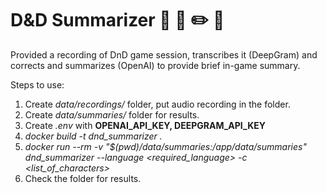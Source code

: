 # D&D Summarizer :dragon_face: :european_castle: :pencil2: :book:
Provided a recording of DnD game session, transcribes it (DeepGram) and corrects and summarizes (OpenAI) to provide brief in-game summary.

Steps to use:
1. Create *data/recordings/* folder, put audio recording in the folder.
2. Create *data/summaries/* folder for results.
3. Create *.env* with **OPENAI_API_KEY, DEEPGRAM_API_KEY**
4. *docker build -t dnd_summarizer .*
5. *docker run --rm -v "$(pwd)/data/summaries:/app/data/summaries" dnd_summarizer --language <required_language> -c <list_of_characters>*
6. Check the folder for results.